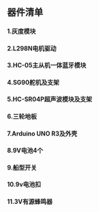 ## 器件清单

#### 1.灰度模块

#### 2.L298N电机驱动

#### 3.HC-05主从机一体蓝牙模块

#### 4.SG90舵机及支架

#### 5.HC-SR04P超声波模块及支架

#### 6.三轮地板

#### 7.Arduino UNO R3及外壳

#### 8.9V电池4个

#### 9.船型开关

#### 10.9v电池扣

#### 11.3V有源蜂鸣器

